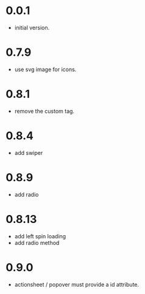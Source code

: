 
0.0.1
==================
  - initial version.

0.7.9
==================
  - use svg image for icons.

0.8.1
==================
  - remove the custom tag.

0.8.4
==================
  - add swiper

0.8.9
==================
  - add radio
  
0.8.13
==================
  - add left spin loading
  - add radio method

0.9.0
==================
  - actionsheet / popover must provide a id attribute.
